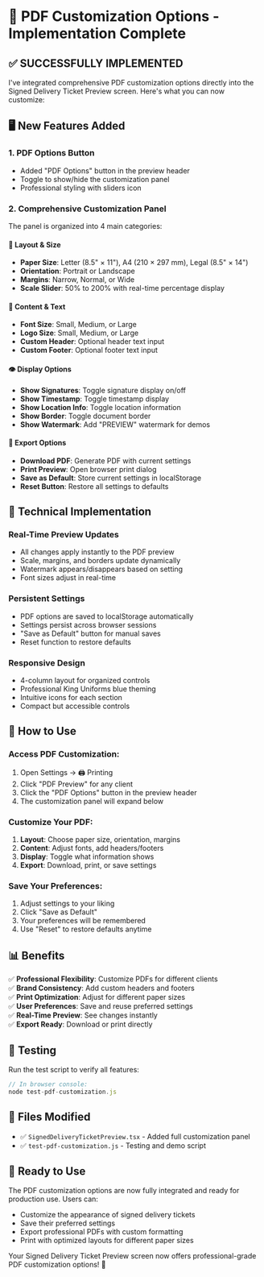 # 🎨 PDF Customization Options - Implementation Complete

## ✅ **SUCCESSFULLY IMPLEMENTED**

I've integrated comprehensive PDF customization options directly into the Signed Delivery Ticket Preview screen. Here's what you can now customize:

## 🖥️ **New Features Added**

### **1. PDF Options Button**
- Added "PDF Options" button in the preview header
- Toggle to show/hide the customization panel
- Professional styling with sliders icon

### **2. Comprehensive Customization Panel**
The panel is organized into 4 main categories:

#### **📏 Layout & Size**
- **Paper Size**: Letter (8.5" × 11"), A4 (210 × 297 mm), Legal (8.5" × 14")
- **Orientation**: Portrait or Landscape
- **Margins**: Narrow, Normal, or Wide
- **Scale Slider**: 50% to 200% with real-time percentage display

#### **📝 Content & Text**
- **Font Size**: Small, Medium, or Large
- **Logo Size**: Small, Medium, or Large  
- **Custom Header**: Optional header text input
- **Custom Footer**: Optional footer text input

#### **👁️ Display Options**
- **Show Signatures**: Toggle signature display on/off
- **Show Timestamp**: Toggle timestamp display
- **Show Location Info**: Toggle location information
- **Show Border**: Toggle document border
- **Show Watermark**: Add "PREVIEW" watermark for demos

#### **💾 Export Options**
- **Download PDF**: Generate PDF with current settings
- **Print Preview**: Open browser print dialog
- **Save as Default**: Store current settings in localStorage
- **Reset Button**: Restore all settings to defaults

## 🔧 **Technical Implementation**

### **Real-Time Preview Updates**
- All changes apply instantly to the PDF preview
- Scale, margins, and borders update dynamically
- Watermark appears/disappears based on setting
- Font sizes adjust in real-time

### **Persistent Settings**
- PDF options are saved to localStorage automatically
- Settings persist across browser sessions
- "Save as Default" button for manual saves
- Reset function to restore defaults

### **Responsive Design**
- 4-column layout for organized controls
- Professional King Uniforms blue theming
- Intuitive icons for each section
- Compact but accessible controls

## 🎯 **How to Use**

### **Access PDF Customization:**
1. Open Settings → 🖨️ Printing
2. Click "PDF Preview" for any client
3. Click the "PDF Options" button in the preview header
4. The customization panel will expand below

### **Customize Your PDF:**
1. **Layout**: Choose paper size, orientation, margins
2. **Content**: Adjust fonts, add headers/footers
3. **Display**: Toggle what information shows
4. **Export**: Download, print, or save settings

### **Save Your Preferences:**
1. Adjust settings to your liking
2. Click "Save as Default"
3. Your preferences will be remembered
4. Use "Reset" to restore defaults anytime

## 📊 **Benefits**

✅ **Professional Flexibility**: Customize PDFs for different clients  
✅ **Brand Consistency**: Add custom headers and footers  
✅ **Print Optimization**: Adjust for different paper sizes  
✅ **User Preferences**: Save and reuse preferred settings  
✅ **Real-Time Preview**: See changes instantly  
✅ **Export Ready**: Download or print directly  

## 🧪 **Testing**

Run the test script to verify all features:
```javascript
// In browser console:
node test-pdf-customization.js
```

## 📁 **Files Modified**

- ✅ `SignedDeliveryTicketPreview.tsx` - Added full customization panel
- ✅ `test-pdf-customization.js` - Testing and demo script

## 🚀 **Ready to Use**

The PDF customization options are now fully integrated and ready for production use. Users can:

- Customize the appearance of signed delivery tickets
- Save their preferred settings  
- Export professional PDFs with custom formatting
- Print with optimized layouts for different paper sizes

Your Signed Delivery Ticket Preview screen now offers professional-grade PDF customization options! 🎉
